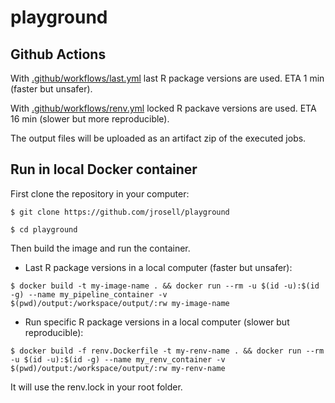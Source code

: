 # playground

## Github Actions

With [.github/workflows/last.yml](.github/workflows/last.yml) last R package versions are used. ETA 1 min (faster but unsafer).

With [.github/workflows/renv.yml](.github/workflows/renv.yml) locked R packave versions are used. ETA 16 min (slower but more reproducible).

The output files will be uploaded as an artifact zip of the executed jobs.

## Run in local Docker container

First clone the repository in your computer:

```         
$ git clone https://github.com/jrosell/playground

$ cd playground
```

Then build the image and run the container.

-   Last R package versions in a local computer (faster but unsafer):

```         
$ docker build -t my-image-name . && docker run --rm -u $(id -u):$(id -g) --name my_pipeline_container -v $(pwd)/output:/workspace/output/:rw my-image-name
```

-   Run specific R package versions in a local computer (slower but reproducible):

```         
$ docker build -f renv.Dockerfile -t my-renv-name . && docker run --rm -u $(id -u):$(id -g) --name my_renv_container -v $(pwd)/output:/workspace/output/:rw my-renv-name
```

It will use the renv.lock in your root folder.
